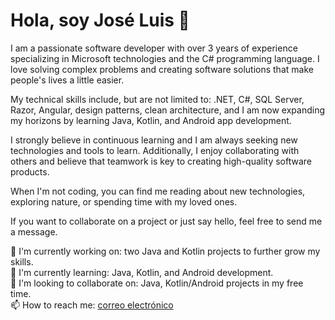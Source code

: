 # Hola, soy José Luis 👋

I am a passionate software developer with over 3 years of experience specializing in Microsoft technologies and the C# programming language. I love solving complex problems and creating software solutions that make people's lives a little easier.

My technical skills include, but are not limited to: .NET, C#, SQL Server, Razor, Angular, design patterns, clean architecture, and I am now expanding my horizons by learning Java, Kotlin, and Android app development.

I strongly believe in continuous learning and I am always seeking new technologies and tools to learn. Additionally, I enjoy collaborating with others and believe that teamwork is key to creating high-quality software products.

When I'm not coding, you can find me reading about new technologies, exploring nature, or spending time with my loved ones.

If you want to collaborate on a project or just say hello, feel free to send me a message.

🔭 I'm currently working on: two Java and Kotlin projects to further grow my skills.  
🌱 I'm currently learning: Java, Kotlin, and Android development.  
👯 I'm looking to collaborate on: Java, Kotlin/Android projects in my free time.  
📫 How to reach me: [correo electrónico](mailto:joseortiz66@hotmail.com)

